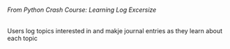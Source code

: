 ###### From Python Crash Course: Learning Log Excersize

Users log topics interested in and makje journal entries as they learn about each topic